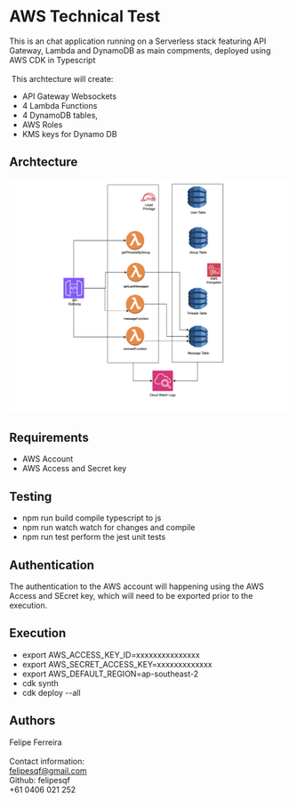 # AWS Technical Test
This is an chat application running on a Serverless stack featuring API Gateway, Lambda and DynamoDB as main compments, deployed using AWS CDK in Typescript<br><br>
​
This archtecture will create:<br>

- API Gateway Websockets
- 4 Lambda Functions
- 4 DynamoDB tables,
- AWS Roles
- KMS keys for Dynamo DB


## Archtecture
![screenshot1](https://github.com/felipesqf/ourchat/blob/main/hld.png) 


## Requirements
- AWS Account
- AWS Access and Secret key


## Testing
- npm run build compile typescript to js
- npm run watch watch for changes and compile
- npm run test perform the jest unit tests


## Authentication
The authentication to the AWS account will happening using the AWS Access and SEcret key, which will need to be exported prior to the execution.


## Execution
- export AWS_ACCESS_KEY_ID=xxxxxxxxxxxxxxx
- export AWS_SECRET_ACCESS_KEY=xxxxxxxxxxxxx
- export AWS_DEFAULT_REGION=ap-southeast-2
- cdk synth
- cdk deploy --all



## Authors
Felipe Ferreira  <br><br>
Contact information:<br>
felipesqf@gmail.com<br>
Github: felipesqf<br>
+61 0406 021 252